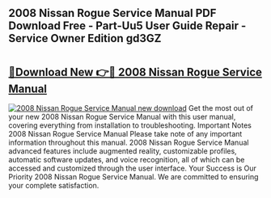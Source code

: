 ## 2008 Nissan Rogue Service Manual PDF Download Free - Part-Uu5 User Guide Repair - Service Owner Edition gd3GZ

# <h2><a href="http://bc16728.oget.top/?id=2008+Nissan+Rogue+Service+Manual">🔗Download New 👉🔴 2008 Nissan Rogue Service Manual</a></h2>

[![2008 Nissan Rogue Service Manual new download](https://i.imgur.com/5g1atiW.png)](http://bc16728.oget.top/?id=2008+Nissan+Rogue+Service+Manual)
Get the most out of your new 2008 Nissan Rogue Service Manual with this user manual, covering everything from installation to troubleshooting. Important Notes 2008 Nissan Rogue Service Manual Please take note of any important information throughout this manual. 2008 Nissan Rogue Service Manual advanced features include augmented reality, customizable profiles, automatic software updates, and voice recognition, all of which can be accessed and customized through the user interface. Your Success is Our Priority 2008 Nissan Rogue Service Manual. We are committed to ensuring your complete satisfaction.
